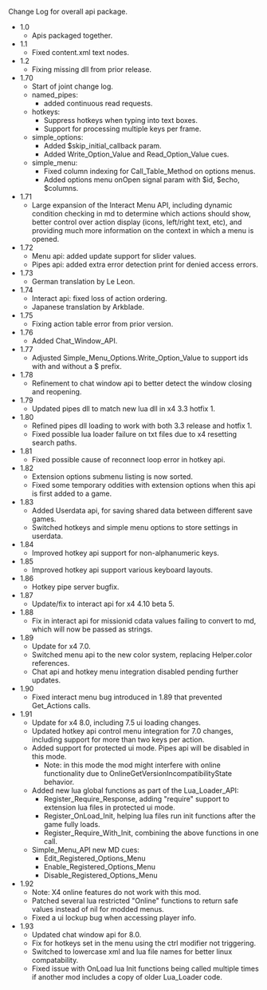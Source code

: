 
Change Log for overall api package.

* 1.0
  - Apis packaged together.
* 1.1
  - Fixed content.xml text nodes.
* 1.2
  - Fixing missing dll from prior release.
* 1.70
  - Start of joint change log.
  - named_pipes:
    - added continuous read requests.
  - hotkeys:
    - Suppress hotkeys when typing into text boxes.
    - Support for processing multiple keys per frame.
  - simple_options: 
    - Added $skip_initial_callback param.
    - Added Write_Option_Value and Read_Option_Value cues.
  - simple_menu:
    - Fixed column indexing for Call_Table_Method on options menus.
    - Added options menu onOpen signal param with $id, $echo, $columns.
* 1.71
  - Large expansion of the Interact Menu API, including dynamic condition checking in md to determine which actions should show, better control over action display (icons, left/right text, etc), and providing much more information on the context in which a menu is opened.
* 1.72
  - Menu api: added update support for slider values.
  - Pipes api: added extra error detection print for denied access errors.
* 1.73
  - German translation by Le Leon.
* 1.74
  - Interact api: fixed loss of action ordering.
  - Japanese translation by Arkblade.
* 1.75
  - Fixing action table error from prior version.
* 1.76
  - Added Chat_Window_API.
* 1.77
  - Adjusted Simple_Menu_Options.Write_Option_Value to support ids with and without a $ prefix.
* 1.78
  - Refinement to chat window api to better detect the window closing and reopening.
* 1.79
  - Updated pipes dll to match new lua dll in x4 3.3 hotfix 1.
* 1.80
  - Refined pipes dll loading to work with both 3.3 release and hotfix 1.
  - Fixed possible lua loader failure on txt files due to x4 resetting search paths.
* 1.81
  - Fixed possible cause of reconnect loop error in hotkey api.
* 1.82
  - Extension options submenu listing is now sorted.
  - Fixed some temporary oddities with extension options when this api is first added to a game.
* 1.83
  - Added Userdata api, for saving shared data between different save games.
  - Switched hotkeys and simple menu options to store settings in userdata.
* 1.84
  - Improved hotkey api support for non-alphanumeric keys.
* 1.85
  - Improved hotkey api support various keyboard layouts.
* 1.86
  - Hotkey pipe server bugfix.
* 1.87
  - Update/fix to interact api for x4 4.10 beta 5.
* 1.88
  - Fix in interact api for missionid cdata values failing to convert to md, which will now be passed as strings.
* 1.89
  - Update for x4 7.0.
  - Switched menu api to the new color system, replacing Helper.color references.
  - Chat api and hotkey menu integration disabled pending further updates.
* 1.90
  - Fixed interact menu bug introduced in 1.89 that prevented Get_Actions calls.
* 1.91
  - Update for x4 8.0, including 7.5 ui loading changes.
  - Updated hotkey api control menu integration for 7.0 changes, including support for more than two keys per action.
  - Added support for protected ui mode. Pipes api will be disabled in this mode.
    - Note: in this mode the mod might interfere with online functionality due to OnlineGetVersionIncompatibilityState behavior.
  - Added new lua global functions as part of the Lua_Loader_API:
    - Register_Require_Response, adding "require" support to extension lua files in protected ui mode.
    - Register_OnLoad_Init, helping lua files run init functions after the game fully loads.
    - Register_Require_With_Init, combining the above functions in one call.
  - Simple_Menu_API new MD cues:
    - Edit_Registered_Options_Menu
    - Enable_Registered_Options_Menu
    - Disable_Registered_Options_Menu
* 1.92
  - Note: X4 online features do not work with this mod.
  - Patched several lua restricted "Online" functions to return safe values instead of nil for modded menus.
  - Fixed a ui lockup bug when accessing player info.
* 1.93
  - Updated chat window api for 8.0.
  - Fix for hotkeys set in the menu using the ctrl modifier not triggering.
  - Switched to lowercase xml and lua file names for better linux compatability.
  - Fixed issue with OnLoad lua Init functions being called multiple times if another mod includes a copy of older Lua_Loader code.